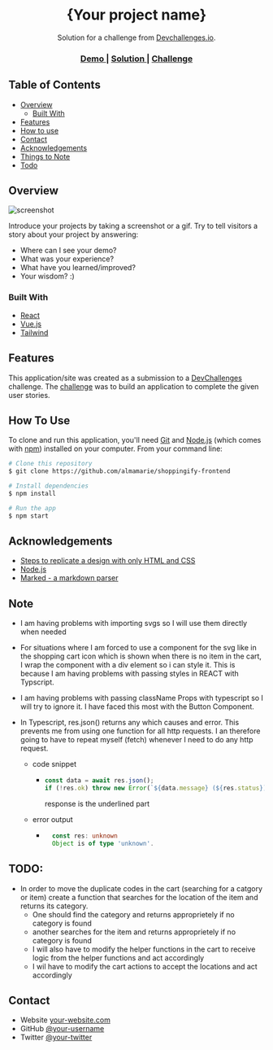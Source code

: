 <!-- Please update value in the {}  -->

<h1 align="center">{Your project name}</h1>

<div align="center">
   Solution for a challenge from  <a href="http://devchallenges.io" target="_blank">Devchallenges.io</a>.
</div>

<div align="center">
  <h3>
    <a href="https://{your-demo-link.your-domain}">
      Demo
    </a>
    <span> | </span>
    <a href="https://{your-url-to-the-solution}">
      Solution
    </a>
    <span> | </span>
    <a href="https://devchallenges.io/challenges/mGd5VpbO4JnzU6I9l96x">
      Challenge
    </a>
  </h3>
</div>

<!-- TABLE OF CONTENTS -->

## Table of Contents

- [Overview](#overview)
  - [Built With](#built-with)
- [Features](#features)
- [How to use](#how-to-use)
- [Contact](#contact)
- [Acknowledgements](#acknowledgements)
- [Things to Note](#note)
- [Todo](#todo)

<!-- OVERVIEW -->

## Overview

![screenshot](https://user-images.githubusercontent.com/16707738/92399059-5716eb00-f132-11ea-8b14-bcacdc8ec97b.png)

Introduce your projects by taking a screenshot or a gif. Try to tell visitors a story about your project by answering:

- Where can I see your demo?
- What was your experience?
- What have you learned/improved?
- Your wisdom? :)

### Built With

<!-- This section should list any major frameworks that you built your project using. Here are a few examples.-->

- [React](https://reactjs.org/)
- [Vue.js](https://vuejs.org/)
- [Tailwind](https://tailwindcss.com/)

## Features

<!-- List the features of your application or follow the template. Don't share the figma file here :) -->

This application/site was created as a submission to a [DevChallenges](https://devchallenges.io/challenges) challenge. The [challenge](https://devchallenges.io/challenges/mGd5VpbO4JnzU6I9l96x) was to build an application to complete the given user stories.

## How To Use

<!-- Example: -->

To clone and run this application, you'll need [Git](https://git-scm.com) and [Node.js](https://nodejs.org/en/download/) (which comes with [npm](http://npmjs.com)) installed on your computer. From your command line:

```bash
# Clone this repository
$ git clone https://github.com/almamarie/shoppingify-frontend

# Install dependencies
$ npm install

# Run the app
$ npm start
```

## Acknowledgements

<!-- This section should list any articles or add-ons/plugins that helps you to complete the project. This is optional but it will help you in the future. For example -->

- [Steps to replicate a design with only HTML and CSS](https://devchallenges-blogs.web.app/how-to-replicate-design/)
- [Node.js](https://nodejs.org/)
- [Marked - a markdown parser](https://github.com/chjj/marked)

## Note

- I am having problems with importing svgs so I will use them directly when needed
- For situations where I am forced to use a component for the svg like in the shopping cart icon which is shown when there is no item in the cart, I wrap the component with a div element so i can style it. This is because I am having problems with passing styles in REACT with Typscript.
- I am having problems with passing className Props with typescript so I will try to ignore it. I have faced this most with the Button Component.
- In Typescript, res.json() returns any which causes and error. This prevents me from using one function for all http requests. I an therefore going to have to repeat myself (fetch) whenever I need to do any http request.

  - code snippet

    - ```Typescript
      const data = await res.json();
      if (!res.ok) throw new Error(`${data.message} (${res.status})`);
      ```

      response is the underlined part

  - error output

    - ```Typescript
        const res: unknown
        Object is of type 'unknown'.
      ```

## TODO:

- In order to move the duplicate codes in the cart (searching for a catgory or item) create a function that searches for the location of the item and returns its category.
  - One should find the category and returns approprietely if no category is found
  - another searches for the item and returns approprietely if no category is found
  - I will also have to modify the helper functions in the cart to receive logic from the helper functions and act accordingly
  - I wil have to modify the cart actions to accept the locations and act accordingly

## Contact

- Website [your-website.com](https://{your-web-site-link})
- GitHub [@your-username](https://{github.com/your-usermame})
- Twitter [@your-twitter](https://{twitter.com/your-username})
